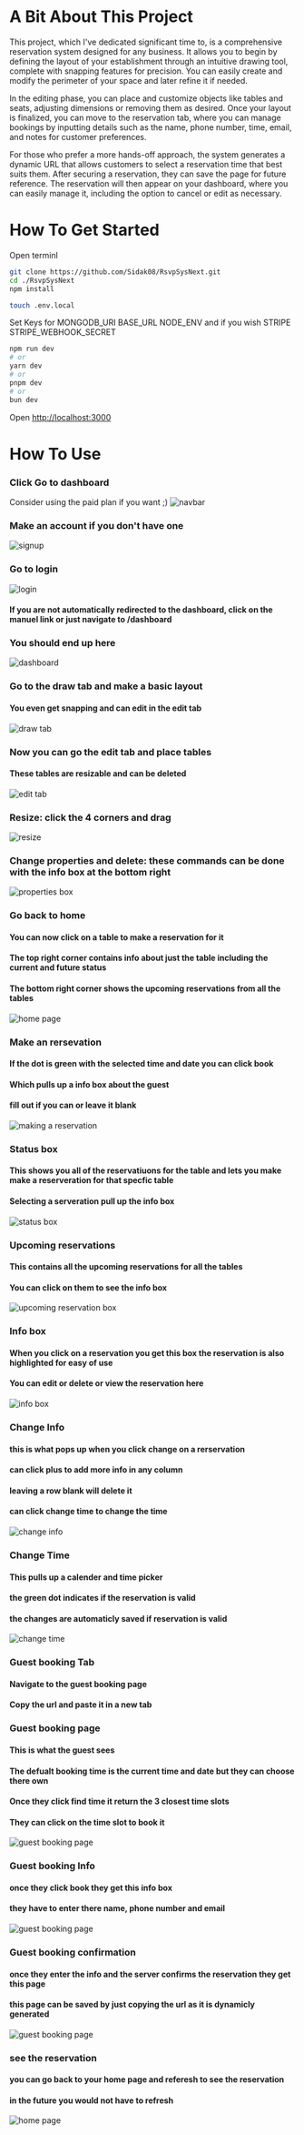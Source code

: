 # A Bit About This Project
This project, which I've dedicated significant time to, is a comprehensive reservation system designed for any business. It allows you to begin by defining the layout of your establishment through an intuitive drawing tool, complete with snapping features for precision. You can easily create and modify the perimeter of your space and later refine it if needed.

In the editing phase, you can place and customize objects like tables and seats, adjusting dimensions or removing them as desired. Once your layout is finalized, you can move to the reservation tab, where you can manage bookings by inputting details such as the name, phone number, time, email, and notes for customer preferences.

For those who prefer a more hands-off approach, the system generates a dynamic URL that allows customers to select a reservation time that best suits them. After securing a reservation, they can save the page for future reference. The reservation will then appear on your dashboard, where you can easily manage it, including the option to cancel or edit as necessary.

# How To Get Started

Open terminl

```bash
git clone https://github.com/Sidak08/RsvpSysNext.git
cd ./RsvpSysNext
npm install

touch .env.local
```

Set Keys for MONGODB_URI BASE_URL NODE_ENV and if you wish STRIPE STRIPE_WEBHOOK_SECRET

  ```bash
npm run dev
# or
yarn dev
# or
pnpm dev
# or
bun dev
```

Open [http://localhost:3000](http://localhost:3000)

# How To Use

### Click Go to dashboard
Consider using the paid plan if you want ;)
![navbar](https://github.com/Sidak08/RsvpSysNext/blob/main/readMe/Screen%20Shot%202024-08-21%20at%205.14.50%20PM.png?raw=true)

### Make an account if you don't have one
![signup](https://github.com/Sidak08/RsvpSysNext/blob/main/readMe/Screen%20Shot%202024-08-21%20at%205.16.30%20PM.png?raw=true)

### Go to login
![login](https://github.com/Sidak08/RsvpSysNext/blob/main/readMe/Screen%20Shot%202024-08-21%20at%205.16.48%20PM.png?raw=true)

#### If you are not automatically redirected to the dashboard, click on the manuel link or just navigate to /dashboard

### You should end up here
![dashboard](https://github.com/Sidak08/RsvpSysNext/blob/main/readMe/Screen%20Shot%202024-08-21%20at%205.17.57%20PM.png?raw=true)

### Go to the draw tab and make a basic layout
#### You even get snapping and can edit in the edit tab
![draw tab](https://github.com/Sidak08/RsvpSysNext/blob/main/readMe/Screen%20Shot%202024-08-21%20at%205.20.00%20PM.png?raw=true)

### Now you can go the edit tab and place tables
#### These tables are resizable and can be deleted
![edit tab](https://github.com/Sidak08/RsvpSysNext/blob/main/readMe/Screen%20Shot%202024-08-21%20at%205.21.00%20PM.png?raw=true)

### Resize: click the 4 corners and drag
![resize](https://github.com/Sidak08/RsvpSysNext/blob/main/readMe/Screen%20Shot%202024-08-21%20at%205.21.14%20PM.png?raw=true)

### Change properties and delete: these commands can be done with the info box at the bottom right
![properties box](https://github.com/Sidak08/RsvpSysNext/blob/main/readMe/Screen%20Shot%202024-08-21%20at%205.21.28%20PM.png?raw=true)

### Go back to home
#### You can now click on a table to make a reservation for it
#### The top right corner contains info about just the table including the current and future status
#### The bottom right corner shows the upcoming reservations from all the tables
![home page](https://github.com/Sidak08/RsvpSysNext/blob/main/readMe/Screen%20Shot%202024-08-21%20at%205.21.48%20PM.png?raw=true)

### Make an rersevation
#### If the dot is green with the selected time and date you can click book
#### Which pulls up a info box about the guest
#### fill out if you can or leave it blank
![making a reservation](https://github.com/Sidak08/RsvpSysNext/blob/main/readMe/Screen%20Shot%202024-08-21%20at%205.22.18%20PM.png?raw=true)

### Status box
#### This shows you all of the reservatiuons for the table and lets you make make a reserveration for that specfic table
#### Selecting a serveration pull up the info box
![status box](https://github.com/Sidak08/RsvpSysNext/blob/main/readMe/Screen%20Shot%202024-08-21%20at%205.22.54%20PM.png?raw=true)

### Upcoming reservations
#### This contains all the upcoming reservations for all the tables
#### You can click on them to see the info box
![upcoming reservation box](https://github.com/Sidak08/RsvpSysNext/blob/main/readMe/Screen%20Shot%202024-08-21%20at%205.23.25%20PM.png?raw=true)

### Info box
#### When you click on a reservation you get this box the reservation is also highlighted for easy of use
#### You can edit or delete or view the reservation here
![info box](https://github.com/Sidak08/RsvpSysNext/blob/main/readMe/Screen%20Shot%202024-08-21%20at%205.23.38%20PM.png?raw=true)

### Change Info
#### this is what pops up when you click change on a rerservation
#### can click plus to add more info in any column
#### leaving a row blank will delete it
#### can click change time to change the time
![change info](https://github.com/Sidak08/RsvpSysNext/blob/main/readMe/Screen%20Shot%202024-08-21%20at%205.24.12%20PM.png?raw=true)

### Change Time
#### This pulls up a calender and time picker
#### the green dot indicates if the reservation is valid
#### the changes are automaticly saved if reservation is valid
![change time](https://github.com/Sidak08/RsvpSysNext/blob/main/readMe/Screen%20Shot%202024-08-21%20at%205.24.33%20PM.png?raw=true)

### Guest booking Tab
#### Navigate to the guest booking page
#### Copy the url and paste it in a new tab

### Guest booking page
#### This is what the guest sees
#### The defualt booking time is the current time and date but they can choose there own
#### Once they click find time it return the 3 closest time slots
#### They can click on the time slot to book it
![guest booking page](https://github.com/Sidak08/RsvpSysNext/blob/main/readMe/Screen%20Shot%202024-08-21%20at%206.47.14%20PM.png?raw=true)

### Guest booking Info
#### once they click book they get this info box
#### they have to enter there name, phone number and email
![guest booking page](https://github.com/Sidak08/RsvpSysNext/blob/main/readMe/Screen%20Shot%202024-08-21%20at%206.47.14%20PM.png?raw=true)

### Guest booking confirmation
#### once they enter the info and the server confirms the reservation they get this page
#### this page can be saved by just copying the url as it is dynamicly generated
![guest booking page](https://github.com/Sidak08/RsvpSysNext/blob/main/readMe/Screen%20Shot%202024-08-21%20at%206.48.03%20PM.png?raw=true)

### see the reservation
#### you can go back to your home page and referesh to see the reservation
#### in the future you would not have to refresh
![home page](https://github.com/Sidak08/RsvpSysNext/blob/main/readMe/Screen%20Shot%202024-08-21%20at%206.48.26%20PM.png?raw=true)
